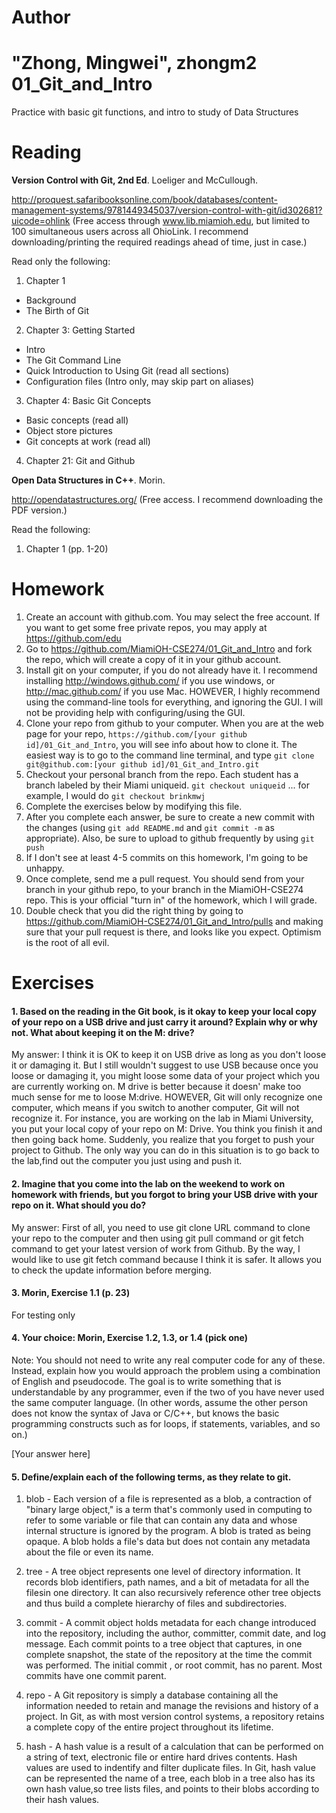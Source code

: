 Author
==========
"Zhong, Mingwei", zhongm2
01_Git_and_Intro
================

Practice with basic git functions, and intro to study of Data Structures

Reading
=======

**Version Control with Git, 2nd Ed**. Loeliger and McCullough. 

http://proquest.safaribooksonline.com/book/databases/content-management-systems/9781449345037/version-control-with-git/id302681?uicode=ohlink (Free access through www.lib.miamioh.edu, but limited to 100 simultaneous users across all OhioLink. I recommend downloading/printing the required readings ahead of time, just in case.)

Read only the following:

1. Chapter 1
  * Background
  * The Birth of Git
2. Chapter 3: Getting Started
  * Intro
  * The Git Command Line
  * Quick Introduction to Using Git (read all sections)
  * Configuration files (Intro only, may skip part on aliases)
3. Chapter 4: Basic Git Concepts
  * Basic concepts (read all)
  * Object store pictures
  * Git concepts at work (read all)
4. Chapter 21: Git and Github

**Open Data Structures in C++**. Morin. 

http://opendatastructures.org/ (Free access. I recommend downloading the PDF version.)

Read the following:

1. Chapter 1 (pp. 1-20)

Homework
========

1. Create an account with github.com. You may select the free account. If you want to get some free private repos, you may apply at https://github.com/edu
2. Go to https://github.com/MiamiOH-CSE274/01_Git_and_Intro and fork the repo, which will create a copy of it in your github account.
3. Install git on your computer, if you do not already have it. I recommend installing http://windows.github.com/ if you use windows, or http://mac.github.com/ if you use Mac. HOWEVER, I highly recommend using the command-line tools for everything, and ignoring the GUI. I will not be providing help with configuring/using the GUI.
4. Clone your repo from github to your computer. When you are at the web page for your repo, `https://github.com/[your github id]/01_Git_and_Intro`, you will see info about how to clone it. The easiest way is to go to the command line terminal, and type `git clone git@github.com:[your github id]/01_Git_and_Intro.git`
5. Checkout your personal branch from the repo. Each student has a branch labeled by their Miami uniqueid. `git checkout uniqueid` ... for example, I would do `git checkout brinkmwj`
6. Complete the exercises below by modifying this file.
7. After you complete each answer, be sure to create a new commit with the changes (using `git add README.md` and `git commit -m` as appropriate). Also, be sure to upload to github frequently by using `git push`
8. If I don't see at least 4-5 commits on this homework, I'm going to be unhappy.
9. Once complete, send me a pull request. You should send from your branch in your github repo, to your branch in the MiamiOH-CSE274 repo. This is your official "turn in" of the homework, which I will grade.
10. Double check that you did the right thing by going to https://github.com/MiamiOH-CSE274/01_Git_and_Intro/pulls and making sure that your pull request is there, and looks like you expect. Optimism is the root of all evil.

Exercises
=========

#### 1. Based on the reading in the Git book, is it okay to keep your local copy of your repo on a USB drive and just carry it around? Explain why or why not. What about keeping it on the M: drive?

My answer: I think it is OK to keep it on USB drive as long as you don't 
loose it or damaging it. But I still wouldn't suggest to use USB because
once you loose or damaging it, you might loose some data of your project which 
you are currently working on. M drive is better because it doesn' make too much sense for me to loose M:drive. HOWEVER, Git will only recognize one computer, 
which means if you switch to another computer, Git will not recognize it. 
For instance, you are working on the lab in Miami University, you put your 
local copy of your repo on M: Drive. You think you finish it and then going 
back home. Suddenly, you realize that you forget to push your project to Github.
The only way you can do in this situation is to go back to the lab,find out
the computer you just using and push it.

#### 2. Imagine that you come into the lab on the weekend to work on homework with friends, but you forgot to bring your USB drive with your repo on it. What should you do?

My answer: First of all, you need to use git clone URL command to clone your
repo to the computer and then using git pull command or git fetch command to
get your latest version of work from Github. By the way, I would like to use 
git fetch command because I think it is safer. It allows you to check the 
update information before merging.

#### 3. Morin, Exercise 1.1 (p. 23)
For testing only

#### 4. Your choice: Morin, Exercise 1.2, 1.3, or 1.4 (pick one)

Note: You should not need to write any real computer code for any of these. Instead, explain how you would approach the problem using a combination of English and pseudocode. The goal is to write something that is understandable by any programmer, even if the two of you have never used the same computer language. (In other words, assume the other person does not know the syntax of Java or C/C++, but knows the basic programming constructs such as for loops, if statements, variables, and so on.)

[Your answer here]

#### 5. Define/explain each of the following terms, as they relate to git.

1. blob - Each version of a file is represented as a blob, a contraction of
"binary large object," is a term that's commonly used in computing to refer
to some variable or file that can contain any data and whose internal structure
is ignored by the program. A blob is trated as being opaque. A blob holds a 
file's data but does not contain any metadata about the file or even its name.

2. tree - A tree object represents one level of directory information. 
It records blob identifiers, path names, and a bit of metadata for all the filesin one directory. It can also recursively reference other tree objects and thus
build a complete hierarchy of files and subdirectories.

3. commit - A commit object holds metadata for each change introduced into the 
repository, including the author, committer, commit date, and log message. Each
commit points to a tree object that captures, in one complete snapshot, the 
state of the repository at the time the commit was performed. The initial commit
, or root commit, has no parent. Most commits have one commit parent.

4. repo - A Git repository is simply a database containing all the information
needed to retain and manage the revisions and history of a project. In Git, 
as with most version control systems, a repository retains a complete copy of
the entire project throughout its lifetime.

5. hash - A hash value is a result of a calculation that can be performed on 
a string of text, electronic file or entire hard drives contents. Hash values are used to indentify and filter duplicate files. In Git, hash value can be 
represented the name of a tree, each blob in a tree also has its own hash value,so tree lists files, and points to their blobs according to their hash values.



